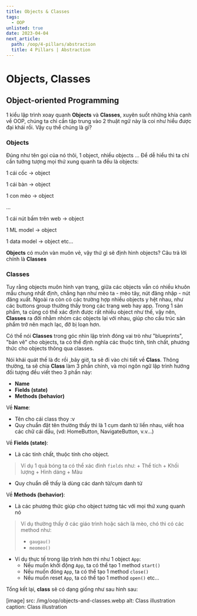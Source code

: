 ```yaml
---
title: Objects & Classes
tags:
  - OOP
unlisted: true
date: 2023-04-04
next_article:
  path: /oop/4-pillars/abstraction
  title: 4 Pillars | Abstraction
---
```


# Objects, Classes

## Object-oriented Programming

1 kiểu lập trình xoay quanh **Objects** và **Classes**, xuyên suốt những khía cạnh về OOP, chúng ta
chỉ cần tập trung vào 2 thuật ngữ này là coi như hiểu được đại khái rồi. Vậy cụ thể chúng là gì?

### Objects

Đúng như tên gọi của nó thôi, 1 object, nhiều objects ... Để dễ hiểu thì ta chỉ cần tưởng tượng mọi
thứ xung quanh ta đều là objects:

1 cái cốc -> object

1 cái bàn -> object

1 con mèo -> object

...


1 cái nút bấm trên web -> object

1 ML model -> object

1 data model -> object etc...

**Objects** có muôn vàn muôn vẻ, vậy thứ gì sẽ định hình objects? Câu trả lời chính là **Classes**

### Classes

Tuy rằng objects muôn hình vạn trạng, giữa các objects vẫn có nhiều khuôn mẫu chung nhất định,
chẳng hạn như mèo ta - mèo tây, nút đăng nhập - nút đăng xuất. Ngoài ra còn có các trường hợp nhiều
objects y hệt nhau, như các buttons group thường thấy trong các trang web hay app. Trong 1 sản
phẩm, ta cũng có thể xác định được rất nhiều object như thế, vậy nên, **Classes** ra đời nhằm nhóm
các objects lại với nhau, giúp cho cấu trúc sản phẩm trở nên mạch lạc, đỡ bị loạn hơn.

Có thể nói **Classes** trong góc nhìn lập trình đóng vai trò như "blueprints", "bản vẽ" cho objects,
ta có thể định nghĩa các thuộc tính, tính chất, phương thức cho objects thông qua classes.

Nói khái quát thế là đc rồi ,bây giờ, ta sẽ đi vào chi tiết về **Class**. Thông thường, ta sẽ chia
**Class** làm 3 phần chính, và mọi ngôn ngữ lập trình hướng đối tượng đều viết theo 3 phần này:

- **Name**
- **Fields (state)**
- **Methods (behavior)**

Về **Name**:

- Tên cho cái class thoy :v
- Quy chuẩn đặt tên thường thấy thì là 1 cụm danh từ liền nhau, viết hoa các chữ cái đầu, (vd: HomeButton, NavigateButton, v.v...)

Về **Fields (state)**:

- Là các tính chất, thuộc tính cho object.

> Ví dụ 1 quả bóng ta có thể xác đinh `fields` như: + Thể tích + Khối lượng + Hình dáng + Màu

- Quy chuẩn dễ thấy là dùng các danh từ/cụm danh từ

Về **Methods (behavior)**:

- Là các phương thức giúp cho object tương tác với mọi thứ xung quanh nó

> Ví dụ thường thấy ở các giáo trình hoặc sách là mèo, chó thì có các method như:
> - `gaugau()`
> - `meomeo()`

- Ví dụ thực tế trong lập trình hơn thì như 1 object `App`:
	- Nếu muốn khởi động `App`, ta có thể tạo 1 method `start()`
	- Nếu muốn đóng `App`, ta có thể tạo 1 method `close()`
	- Nếu muốn reset `App`, ta có thể tạo 1 method `open()` etc...

Tổng kết lại, **class** sẽ có dạng giống như sau hình sau:

[image]
  src: /img/oop/objects-and-classes.webp
  alt: Class illustration
  caption: Class illustration
